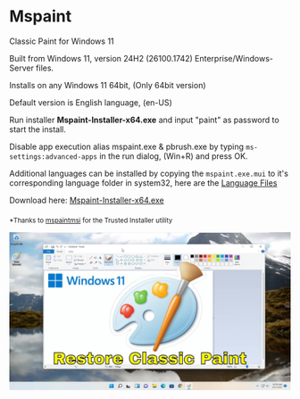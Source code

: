 # Mspaint
Classic Paint for Windows 11

Built from Windows 11, version 24H2 (26100.1742) Enterprise/Windows-Server files.

Installs on any Windows 11 64bit, (Only 64bit version)

Default version is English language, (en-US)

Run installer **Mspaint-Installer-x64.exe** and input "paint" as password to start the install.

Disable app execution alias mspaint.exe & pbrush.exe by typing `ms-settings:advanced-apps`
in the run dialog, (Win+R) and press OK.

Additional languages can be installed by copying the `mspaint.exe.mui` to it's corresponding language folder
in system32, here are the [Language Files](https://github.com/dobbelina/Mspaint/tree/main/Language%20Files)

Download here: [Mspaint-Installer-x64.exe](https://github.com/dobbelina/Mspaint/releases/download/1.0-X64/Mspaint-Installer-x64.exe)

<sub>*Thanks to [mspaintmsi](https://github.com/mspaintmsi/superUser) for the Trusted Installer utility </sub>


<p align="center"><img src="Classic-Paint.jpg" width="600" /></p>
